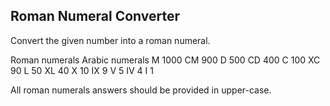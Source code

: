 ## Roman Numeral Converter

Convert the given number into a roman numeral.

Roman numerals Arabic numerals
M 1000
CM 900
D 500
CD 400
C 100
XC 90
L 50
XL 40
X 10
IX 9
V 5
IV 4
I 1

All roman numerals answers should be provided in upper-case.
